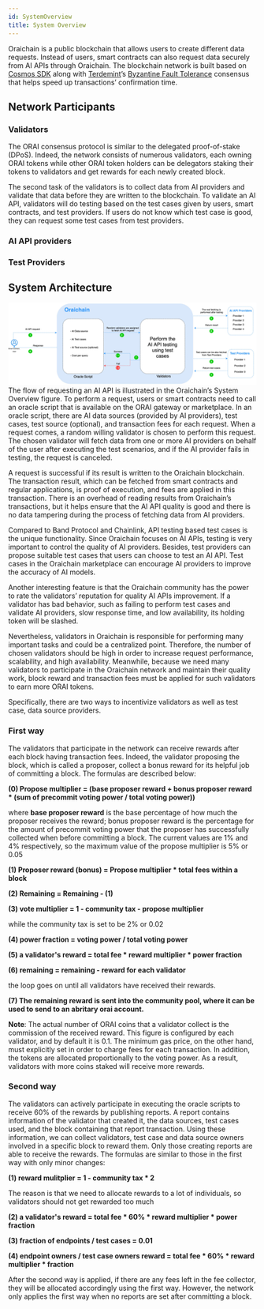 ```yaml
---
id: SystemOverview
title: System Overview
---
```


Oraichain is a public blockchain that allows users to create different data requests. Instead of users, smart contracts can also request data securely from AI APIs through Oraichain. The blockchain network is built based on [Cosmos SDK](https://cosmos.network/) along with [Terdemint](https://tendermint.com/)’s [Byzantine Fault Tolerance](https://en.wikipedia.org/wiki/Byzantine_fault) consensus that helps speed up transactions’ confirmation time.

## Network Participants
### Validators
The ORAI consensus protocol is similar to the delegated proof-of-stake (DPoS). Indeed, the network consists of numerous validators, each owning ORAI tokens while other ORAI token holders can be delegators staking their tokens to validators and get rewards for each newly created block.

The second task of the validators is to collect data from AI providers and validate that data before they are written to the blockchain. To validate an AI API, validators will do testing based on the test cases given by users, smart contracts, and test providers. If users do not know which test case is good, they can request some test cases from test providers.

### AI API providers

### Test Providers

## System Architecture
![Oraichain’s System Overview](./../static/img/Oraichain_request_data_flow.jpg)
The flow of requesting an AI API is illustrated in the Oraichain’s System Overview figure. To perform a request, users or smart contracts need to call an oracle script that is available on the ORAI gateway or marketplace. In an oracle script, there are AI data sources (provided by AI providers), test cases, test source (optional), and transaction fees for each request. When a request comes, a random willing validator is chosen to perform this request. The chosen validator will fetch data from one or more AI providers on behalf of the user after executing the test scenarios, and if the AI provider fails in testing, the request is canceled.

A request is successful if its result is written to the Oraichain blockchain. The transaction result, which can be fetched from smart contracts and regular applications, is proof of execution, and fees are applied in this transaction. There is an overhead of reading results from Oraichain’s transactions, but it helps ensure that the AI API quality is good and there is no data tampering during the process of fetching data from AI providers.

Compared to Band Protocol and Chainlink, API testing based test cases is the unique functionality. Since Oraichain focuses on AI APIs, testing is very important to control the quality of AI providers. Besides, test providers can propose suitable test cases that users can choose to test an AI API. Test cases in the Oraichain marketplace can encourage AI providers to improve the accuracy of AI models.

Another interesting feature is that the Oraichain community has the power to rate the validators’ reputation for quality AI APIs improvement. If a validator has bad behavior, such as failing to perform test cases and validate AI providers, slow response time, and low availability, its holding token will be slashed.

Nevertheless, validators in Oraichain is responsible for performing many important tasks and could be a centralized point. Therefore, the number of chosen validators should be high in order to increase request performance, scalability, and high availability. Meanwhile, because we need many validators to participate in the Oraichain network and maintain their quality work, block reward and transaction fees must be applied for such validators to earn more ORAI tokens.


Specifically, there are two ways to incentivize validators as well as test case, data source providers. 

### First way

The validators that participate in the network can receive rewards after each block having transaction fees. Indeed, the validator proposing the block, which is called a proposer, collect a bonus reward for its helpful job of committing a block. The formulas are described below:

**(0) Propose multiplier = (base proposer reward + bonus proposer reward * (sum of precommit voting power / total voting power))**

where **base proposer reward** is the base percentage of how much the proposer receives the reward; bonus proposer reward is the percentage for the amount of precommit voting power that the proposer has successfully collected when before committing a block. The current values are 1% and 4% respectively, so the maximum value of the propose multiplier is 5% or 0.05

**(1) Proposer reward (bonus) = Propose multiplier * total fees within a block**

**(2) Remaining = Remaining - (1)**

**(3) vote multiplier = 1 - community tax - propose multiplier** 

while the community tax is set to be 2% or 0.02

**(4) power fraction = voting power / total voting power**

**(5) a validator's reward = total fee * reward multiplier * power fraction**

**(6) remaining = remaining - reward for each validator**

the loop goes on until all validators have received their rewards.

**(7) The remaining reward is sent into the community pool, where it can be used to send to an abritary orai account.**

**Note**: The actual number of ORAI coins that a validator collect is the commission of the received reward. This figure is configured by each validator, and by default it is 0.1. The minimum gas price, on the other hand, must explicitly set in order to charge fees for each transaction. In addition, the tokens are allocated proportionally to the voting power. As a result, validators with more coins staked will receive more rewards.

### Second way

The validators can actively participate in executing the oracle scripts to receive 60% of the rewards by publishing reports. A report contains information of the validator that created it, the data sources, test cases used, and the block containing that report transaction. Using these information, we can collect validators, test case and data source owners involved in a specific block to reward them. Only those creating reports are able to receive the rewards. The formulas are similar to those in the first way with only minor changes:

**(1) reward mulitplier = 1 - community tax * 2**

The reason is that we need to allocate rewards to a lot of individuals, so validators should not get rewarded too much

**(2) a validator's reward = total fee * 60% * reward multiplier * power fraction**

**(3) fraction of endpoints / test cases = 0.01**

**(4) endpoint owners / test case owners reward = total fee * 60% * reward multiplier * fraction**

After the second way is applied, if there are any fees left in the fee collector, they will be allocated accordingly using the first way. However, the network only applies the first way when no reports are set after committing a block.